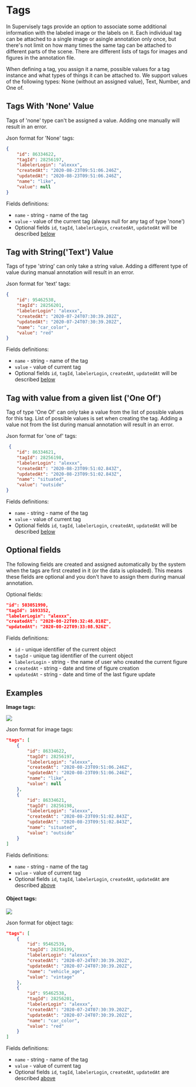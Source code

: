 # Tags

In Supervisely tags provide an option to associate some additional information with the labeled image or the labels on it. Each individual tag can be attached to a single image or asingle annotation only once, but there's not limit on how many times the same tag can be attached to different parts of the scene. There are different lists of tags for images and figures in the annotation file.

When defining a tag, you assign it a name, possible values for a tag instance and what types of things it can be attached to. We support values of the following types: None (without an assigned value), Text, Number, and One of.

## Tags With 'None' Value

Tags of 'none' type can't be assigned a value. Adding one manually will result in an error.

Json format for 'None' tags:

```json
{
    "id": 86334622,
    "tagId": 28256197,
    "labelerLogin": "alexxx",
    "createdAt": "2020-08-23T09:51:06.246Z",
    "updatedAt": "2020-08-23T09:51:06.246Z",
    "name": "like",
    "value": null
}
```

Fields definitions:

* `name` - string - name of the tag
* `value` - value of the current tag (always null for any tag of type 'none')
* Optional fields `id`, `tagId`, `labelerLogin`, `createdAt`, `updatedAt` will be described [below](tags.md#optional-fields)

## Tag with String('Text') Value

Tags of type 'string' can only take a string value. Adding a different type of value during manual annotation will result in an error.

Json format for 'text' tags:

```json
{
    "id": 95462538,
    "tagId": 28256201,
    "labelerLogin": "alexxx",
    "createdAt": "2020-07-24T07:30:39.202Z",
    "updatedAt": "2020-07-24T07:30:39.202Z",
    "name": "car_color",
    "value": "red"
}
```

Fields definitions:

* `name` - string - name of the tag
* `value` - value of current tag
* Optional fields `id`, `tagId`, `labelerLogin`, `createdAt`, `updatedAt` will be described [below](tags.md#optional-fields)

## Tag with value from a given list ('One Of')

Tag of type 'One Of' can only take a value from the list of possible values for this tag. List of possible values is set when creating the tag. Adding a value not from the list during manual annotation will result in an error.

Json format for 'one of' tags:

```json
 {
    "id": 86334621,
    "tagId": 28256198,
    "labelerLogin": "alexxx",
    "createdAt": "2020-08-23T09:51:02.843Z",
    "updatedAt": "2020-08-23T09:51:02.843Z",
    "name": "situated",
    "value": "outside"
}
```

Fields definitions:

* `name` - string - name of the tag
* `value` - value of current tag
* Optional fields `id`, `tagId`, `labelerLogin`, `createdAt`, `updatedAt` will be described [below](tags.md#optional-fields)

## Optional fields

The following fields are created and assigned automatically by the system when the tags are first created in it (or the data is uploaded). This means these fields are optional and you don't have to assign them during manual annotation.

Optional fields:

```json
"id": 503051990,
"tagId": 1693352,
"labelerLogin": "alexxx",
"createdAt": "2020-08-22T09:32:48.010Z",
"updatedAt": "2020-08-22T09:33:08.926Z".
```

Fields definitions:

* `id` - unique identifier of the current object
* `tagId` - unique tag identifier of the current object
* `labelerLogin` - string - the name of user who created the current figure
* `createdAt` - string - date and time of figure creation
* `updatedAt` - string - date and time of the last figure update

## Examples

**Image tags:**

![](../../.gitbook/assets/image\_tags.png)

Json format for image tags:

```json
"tags": [
    {
        "id": 86334622,
        "tagId": 28256197,
        "labelerLogin": "alexxx",
        "createdAt": "2020-08-23T09:51:06.246Z",
        "updatedAt": "2020-08-23T09:51:06.246Z",
        "name": "like",
        "value": null
    },
    {
        "id": 86334621,
        "tagId": 28256198,
        "labelerLogin": "alexxx",
        "createdAt": "2020-08-23T09:51:02.843Z",
        "updatedAt": "2020-08-23T09:51:02.843Z",
        "name": "situated",
        "value": "outside"
    }
]
```

Fields definitions:

* `name` - string - name of the tag
* `value` - value of current tag
* Optional fields `id`, `tagId`, `labelerLogin`, `createdAt`, `updatedAt` are described [above](tags.md#optional-fields)

#### **Object tags:**

![](../../.gitbook/assets/object\_tags.png)

Json format for object tags:

```json
"tags": [
    {
        "id": 95462539,
        "tagId": 28256199,
        "labelerLogin": "alexxx",
        "createdAt": "2020-07-24T07:30:39.202Z",
        "updatedAt": "2020-07-24T07:30:39.202Z",
        "name": "vehicle_age",
        "value": "vintage"
    },
    {
        "id": 95462538,
        "tagId": 28256201,
        "labelerLogin": "alexxx",
        "createdAt": "2020-07-24T07:30:39.202Z",
        "updatedAt": "2020-07-24T07:30:39.202Z",
        "name": "car_color",
        "value": "red"
    }
]
```

Fields definitions:

* `name` - string - name of the tag
* `value` - value of current tag
* Optional fields `id`, `tagId`, `labelerLogin`, `createdAt`, `updatedAt` are described [above](tags.md#optional-fields)
